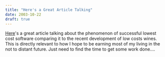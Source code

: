 ```yaml
---
title: "Here's a Great Article Talking"
date: 2003-10-22
draft: true
---
```

[Here](https://web.archive.org/web/20031203004239/http://www.alwayson-network.com/comments.php?id=1268_0_1_0_C)'s a great article talking about the phenomenon of successful lowest cost software comparing it to the recent development of low costs wines. This is directly relevant to how I hope to be earning most of my living in the not to distant future. Just need to find the time to get some work done....

